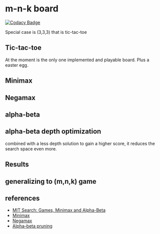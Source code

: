# m-n-k board

[![Codacy Badge](https://api.codacy.com/project/badge/Grade/54629ae88ae34ead96cf6c20e31cfac7)](https://app.codacy.com/app/Raffaello/board-m-n-k?utm_source=github.com&utm_medium=referral&utm_content=Raffaello/board-m-n-k&utm_campaign=Badge_Grade_Dashboard)

Special case is (3,3,3) that is tic-tac-toe


## Tic-tac-toe

At the moment is the only one implemented and playable board. Plus a easter egg.


## Minimax


## Negamax


## alpha-beta


## alpha-beta depth optimization

combined with a less depth solution to gain a higher score, it reduces the search space even more.


## Results


## generalizing to (m,n,k) game


## references

- [MIT Search: Games, Minimax and Alpha-Beta](https://www.youtube.com/watch?v=STjW3eH0Cik)
- [Minimax](https://en.wikipedia.org/wiki/Minimax)
- [Negamax](https://en.wikipedia.org/wiki/Negamax)
- [Alpha–beta pruning](https://en.wikipedia.org/wiki/Alpha%E2%80%93beta_pruning)